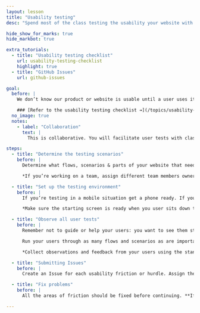 ```yaml
---
layout: lesson
title: "Usability testing"
desc: "Spend most of the class testing the usability your website with a bunch of different users—and fixing any problems that arise."

hide_show_for_marks: true
hide_markbot: true

extra_tutorials:
  - title: "Usability testing checklist"
    url: usability-testing-checklist
    highlight: true
  - title: "GitHub Issues"
    url: github-issues

goal:
  before: |
    We don’t know our product or website is usable until a user uses it. Just because we think a product works doesn’t mean that it actually works well.

    ### [Refer to the usability testing checklist ➔](/topics/usability-testing-checklist/)
  no_image: true
  notes:
    - label: "Collaboration"
      text: |
        This is collaborative. You will facilitate user tests with classmates who have no knowledge of your product.

steps:
  - title: "Determine the testing scenarios"
    before: |
      Determine what flows, scenarios & parts of your website that need to be tested.

      *If you’re working on a team, assign different team members ownership of different flows and scenarios.*

  - title: "Set up the testing environment"
    before: |
      If you’re testing in a mobile situation get a phone ready. If you’re testing a desktop scenario set up a laptop with the necessary screen ready.

      *Make sure the starting screen is ready when you user sits down to test. And reset it after each test.*

  - title: "Observe all user tests"
    before: |
      Remember not to guide or help your users: you want to see them struggle and find the friction of your user tests.

      Run your users through as many flows and scenarios as are important to your application.

      *Collect observations and feedback from your users using the standard [**usability testing document**](/topics/usability-testing-checklist/).*

  - title: "Submitting Issues"
    before: |
      Create an Issue for each usability friction or hurdle. Assign these issues to the proper labels, people & sprints.

  - title: "Fix problems"
    before: |
      All the areas of friction should be fixed before continuing. **If you need to do another testing session to determine smoothness do so.**

---
```

